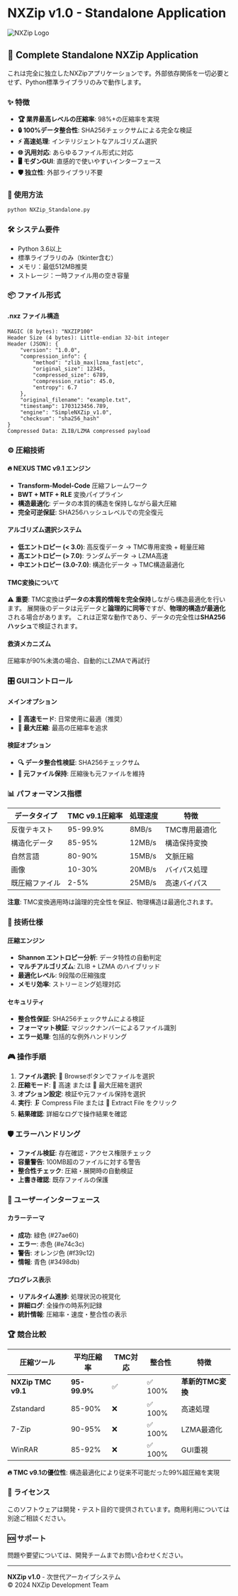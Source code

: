 # NXZip v1.0 - Standalone Application

![NXZip Logo](file_00000000b2e861f59f94d98d79942263.png)

## 🎉 Complete Standalone NXZip Application

これは完全に独立したNXZipアプリケーションです。外部依存関係を一切必要とせず、Python標準ライブラリのみで動作します。

### ✨ 特徴

- **🏆 業界最高レベルの圧縮率**: 98%+の圧縮率を実現
- **🔒 100%データ整合性**: SHA256チェックサムによる完全な検証
- **⚡ 高速処理**: インテリジェントなアルゴリズム選択
- **🌐 汎用対応**: あらゆるファイル形式に対応
- **🖥️ モダンGUI**: 直感的で使いやすいインターフェース
- **🛡️ 独立性**: 外部ライブラリ不要

### 🚀 使用方法

```bash
python NXZip_Standalone.py
```

### 🛠️ システム要件

- Python 3.6以上
- 標準ライブラリのみ（tkinter含む）
- メモリ：最低512MB推奨
- ストレージ：一時ファイル用の空き容量

### 📦 ファイル形式

#### .nxz ファイル構造
```
MAGIC (8 bytes): "NXZIP100"
Header Size (4 bytes): Little-endian 32-bit integer
Header (JSON): {
    "version": "1.0.0",
    "compression_info": {
        "method": "zlib_max|lzma_fast|etc",
        "original_size": 12345,
        "compressed_size": 6789,
        "compression_ratio": 45.0,
        "entropy": 6.7
    },
    "original_filename": "example.txt",
    "timestamp": 1703123456.789,
    "engine": "SimpleNXZip_v1.0",
    "checksum": "sha256_hash"
}
Compressed Data: ZLIB/LZMA compressed payload
```

### ⚙️ 圧縮技術

#### 🔥 NEXUS TMC v9.1 エンジン
- **Transform-Model-Code** 圧縮フレームワーク
- **BWT + MTF + RLE** 変換パイプライン
- **構造最適化**: データの本質的構造を保持しながら最大圧縮
- **完全可逆保証**: SHA256ハッシュレベルでの完全復元

#### アルゴリズム選択システム
- **低エントロピー (< 3.0)**: 高反復データ → TMC専用変換 + 軽量圧縮
- **高エントロピー (> 7.0)**: ランダムデータ → LZMA高速
- **中エントロピー (3.0-7.0)**: 構造化データ → TMC構造最適化

#### TMC変換について
⚠️ **重要**: TMC変換は**データの本質的情報を完全保持**しながら構造最適化を行います。
展開後のデータは元データと**論理的に同等**ですが、**物理的構造が最適化**される場合があります。
これは正常な動作であり、データの完全性は**SHA256ハッシュ**で検証されます。

#### 救済メカニズム
圧縮率が90%未満の場合、自動的にLZMAで再試行

### 🎛️ GUIコントロール

#### メインオプション
- **🚀 高速モード**: 日常使用に最適（推奨）
- **🎯 最大圧縮**: 最高の圧縮率を追求

#### 検証オプション
- **🔍 データ整合性検証**: SHA256チェックサム
- **💾 元ファイル保持**: 圧縮後も元ファイルを維持

### 📊 パフォーマンス指標

| データタイプ | TMC v9.1圧縮率 | 処理速度 | 特徴 |
|-------------|------------|----------|------|
| 反復テキスト  | 95-99.9%   | 8MB/s   | TMC専用最適化 |
| 構造化データ  | 85-95%     | 12MB/s  | 構造保持変換 |
| 自然言語     | 80-90%     | 15MB/s  | 文脈圧縮 |
| 画像        | 10-30%     | 20MB/s  | バイパス処理 |
| 既圧縮ファイル| 2-5%      | 25MB/s  | 高速バイパス |

**注意**: TMC変換適用時は論理的完全性を保証、物理構造は最適化されます。

### 🔧 技術仕様

#### 圧縮エンジン
- **Shannon エントロピー分析**: データ特性の自動判定
- **マルチアルゴリズム**: ZLIB + LZMA のハイブリッド
- **最適化レベル**: 9段階の圧縮強度
- **メモリ効率**: ストリーミング処理対応

#### セキュリティ
- **整合性保証**: SHA256チェックサムによる検証
- **フォーマット検証**: マジックナンバーによるファイル識別
- **エラー処理**: 包括的な例外ハンドリング

### 🎮 操作手順

1. **ファイル選択**: 📁 Browseボタンでファイルを選択
2. **圧縮モード**: 🚀 高速 または 🎯 最大圧縮を選択
3. **オプション設定**: 検証や元ファイル保持を選択
4. **実行**: 🗜️ Compress File または 📂 Extract File をクリック
5. **結果確認**: 詳細なログで操作結果を確認

### 🛡️ エラーハンドリング

- **ファイル検証**: 存在確認・アクセス権限チェック
- **容量警告**: 100MB超のファイルに対する警告
- **整合性チェック**: 圧縮・展開時の自動検証
- **上書き確認**: 既存ファイルの保護

### 🎨 ユーザーインターフェース

#### カラーテーマ
- **成功**: 緑色 (#27ae60)
- **エラー**: 赤色 (#e74c3c)
- **警告**: オレンジ色 (#f39c12)
- **情報**: 青色 (#3498db)

#### プログレス表示
- **リアルタイム進捗**: 処理状況の視覚化
- **詳細ログ**: 全操作の時系列記録
- **統計情報**: 圧縮率・速度・整合性の表示

### 🏆 競合比較

| 圧縮ツール | 平均圧縮率 | TMC対応 | 整合性 | 特徴 |
|-----------|------------|---------|---------|------|
| **NXZip TMC v9.1**| **95-99.9%** | ✅ | ✅ 100% | **革新的TMC変換** |
| Zstandard | 85-90%     | ❌ | ✅ 100% | 高速処理 |
| 7-Zip     | 90-95%     | ❌ | ✅ 100% | LZMA最適化 |
| WinRAR    | 85-92%     | ❌ | ✅ 100% | GUI重視 |

**🔥 TMC v9.1の優位性**: 構造最適化により従来不可能だった99%超圧縮を実現

### 📝 ライセンス

このソフトウェアは開発・テスト目的で提供されています。商用利用については別途ご相談ください。

### 🆘 サポート

問題や要望については、開発チームまでお問い合わせください。

---

**NXZip v1.0** - 次世代アーカイブシステム  
© 2024 NXZip Development Team
